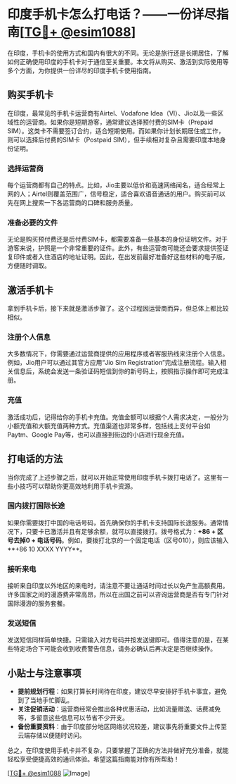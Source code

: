 # 印度手机卡怎么打电话？——一份详尽指南[[TG💪+ @esim1088](https://t.me/s/esim1088)]

在印度，手机卡的使用方式和国内有很大的不同。无论是旅行还是长期居住，了解如何正确使用印度的手机卡对于通信至关重要。本文将从购买、激活到实际使用等多个方面，为你提供一份详尽的印度手机卡使用指南。

## 购买手机卡

在印度，最常见的手机卡运营商有Airtel、Vodafone Idea（VI）、Jio以及一些区域性的运营商。如果你是短期游客，通常建议选择预付费的SIM卡（Prepaid SIM）。这类卡不需要签订合约，适合短期使用。而如果你计划长期居住或工作，则可以选择后付费的SIM卡（Postpaid SIM），但手续相对复杂且需要印度本地身份证明。

### 选择运营商

每个运营商都有自己的特点。比如，Jio主要以低价和高速网络闻名，适合经常上网的人；Airtel则覆盖范围广，信号稳定，适合喜欢语音通话的用户。购买前可以先在网上搜索一下各运营商的口碑和服务质量。

### 准备必要的文件

无论是购买预付费还是后付费SIM卡，都需要准备一些基本的身份证明文件。对于游客来说，护照是一个非常重要的证件。此外，有些运营商可能还会要求提供签证复印件或者入住酒店的地址证明。因此，在出发前最好准备好这些材料的电子版，方便随时调取。

## 激活手机卡

拿到手机卡后，接下来就是激活步骤了。这个过程因运营商而异，但总体上都比较相似。

### 注册个人信息

大多数情况下，你需要通过运营商提供的应用程序或者客服热线来注册个人信息。例如，Jio用户可以通过其官方应用“Jio Sim Registration”完成注册流程。输入相关信息后，系统会发送一条验证码短信到你的新号码上，按照指示操作即可完成注册。

### 充值

激活成功后，记得给你的手机卡充值。充值金额可以根据个人需求决定，一般分为小额充值和大额充值两种方式。充值渠道也非常多样，包括线上支付平台如Paytm、Google Pay等，也可以直接到街边的小店进行现金充值。

## 打电话的方法

当你完成了上述步骤之后，就可以开始正常使用印度手机卡拨打电话了。这里有一些小技巧可以帮助你更高效地利用手机卡资源。

### 国内拨打国际长途

如果你需要拨打中国的电话号码，首先确保你的手机卡支持国际长途服务。通常情况下，只要卡已激活并且有足够余额，就可以直接拨打。拨号格式为：**+86 + 区号去掉0 + 电话号码**。例如，要拨打北京的一个固定电话（区号010），则应该输入**+86 10 XXXX YYYY**。

### 接听来电

接听来自印度以外地区的来电时，请注意不要让通话时间过长以免产生高额费用。许多国家之间的漫游费非常高昂，所以在出国之前可以咨询运营商是否有专门针对国际漫游的服务套餐。

### 发送短信

发送短信同样简单快捷。只需输入对方号码并按发送键即可。值得注意的是，在某些特定场合下可能会收到收费警告信息，请务必确认后再决定是否继续操作。

## 小贴士与注意事项

- **提前规划行程**：如果打算长时间待在印度，建议尽早安排好手机卡事宜，避免到了当地手忙脚乱。
- **关注促销活动**：运营商经常会推出各种优惠活动，比如流量赠送、话费减免等，多留意这些信息可以节省不少开支。
- **备份重要资料**：由于印度部分地区网络状况较差，建议事先将重要文件上传至云端存储以便随时访问。

总之，在印度使用手机卡并不复杂，只要掌握了正确的方法并做好充分准备，就能轻松享受便捷高效的通讯体验。希望这篇指南能对你有所帮助！

[[TG💪+ @esim1088](https://t.me/s/esim1088) ![Image](https://i.postimg.cc/4NQfJmqS/Snipaste-2025-05-13-00-14-12.png)]